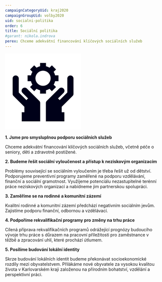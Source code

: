 ```yaml
---
campaignCategoryUid: kraj2020
campaignGroupUid: volby2020
uid: socialni-politika
order: 6
title: Sociální politika
#garant: nikola.indrova
perex: Chceme adekvátní financování klíčových sociálních služeb
---
```


![](/assets/img/program2020/06_prace.png)

**1.  Jsme pro smysluplnou podporu sociálních služeb**

Chceme adekvátní financování klíčových sociálních služeb, včetně péče o seniory, děti a zdravotně postižené.
    

**2.  Budeme řešit sociální vyloučenost a přístup k neziskovým organizacím**
 
 Problémy související se sociálním vyloučením je třeba řešit už od dětství. Podporujeme preventivní programy zaměřené na podporu vzdělávání, finanční a sociální gramotnost. Využijeme potenciálu nezastupitelné terénní práce neziskových organizací a nabídneme jim partnerskou spolupráci.
    

**3.  Zaměříme se na rodinné a komunitní zázemí**
    
Kvalitní rodinné a komunitní zázemí předchází negativním sociálním jevům. Zajistíme podporu finanční, odbornou a vzdělávací.
    

**4.  Podpoříme rekvalifikační programy pro změny na trhu práce**

Cílená příprava rekvalifikačních programů odrážející prognózy budoucího vývoje trhu práce s důrazem na pracovní příležitosti pro zaměstnance v těžbě a zpracování uhlí, které prochází útlumem.
    
**5.  Posílíme budování lokální identity**
    
Skrze budování lokálních identit budeme překonávat socioekonomické rozdíly mezi obyvatelstvem. Přilákáme nové obyvatele za vysokou kvalitou života v Karlovarském kraji založenou na přírodním bohatství, vzdělání a perspektivní práci.
